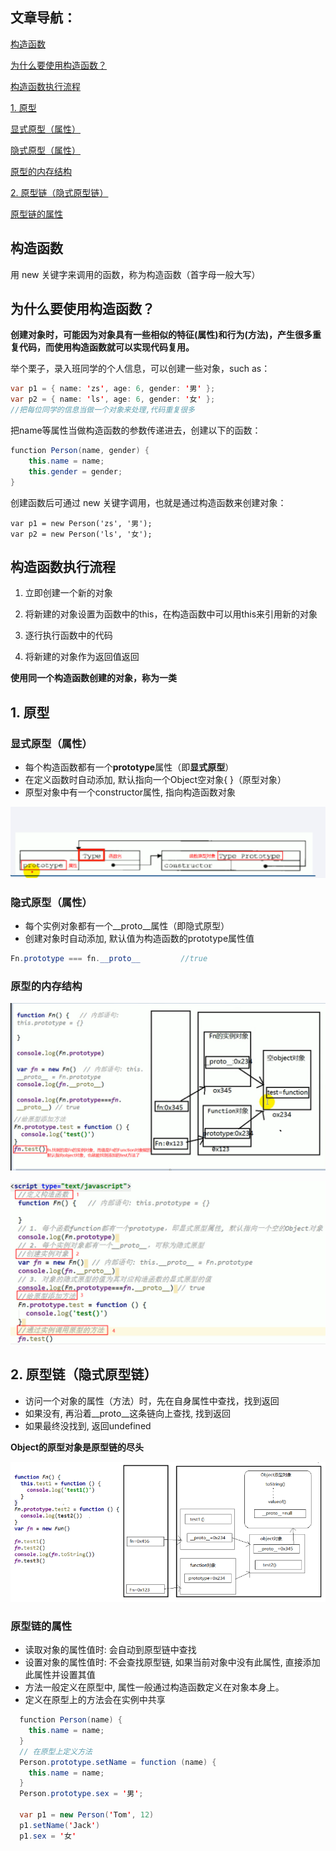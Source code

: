 ## 文章导航：
[构造函数](#构造函数)

[为什么要使用构造函数？](#为什么要使用构造函数)

[构造函数执行流程](#构造函数执行流程)

[1. 原型](#1-原型)

[显式原型（属性）](#显式原型属性)

[隐式原型（属性）](#隐式原型属性)

[原型的内存结构](#原型的内存结构)

[2. 原型链（隐式原型链）](#2-原型链隐式原型链)

[原型链的属性](#原型链的属性)

## 构造函数
用 new 关键字来调用的函数，称为构造函数（首字母一般大写）
## 为什么要使用构造函数？
**创建对象时，可能因为对象具有一些相似的特征(属性)和行为(方法)，产生很多重复代码，而使用构造函数就可以实现代码复用。**

举个栗子，录入班同学的个人信息，可以创建一些对象，such as：
```java
var p1 = { name: 'zs', age: 6, gender: '男' };
var p2 = { name: 'ls', age: 6, gender: '女' };
//把每位同学的信息当做一个对象来处理,代码重复很多
```
把name等属性当做构造函数的参数传递进去，创建以下的函数：
```java
function Person(name, gender) {
    this.name = name;
    this.gender = gender;
}
```
创建函数后可通过 new 关键字调用，也就是通过构造函数来创建对象：
```
var p1 = new Person('zs', '男');
var p2 = new Person('ls', '女');
```
## 构造函数执行流程

1. 立即创建一个新的对象

2. 将新建的对象设置为函数中的this，在构造函数中可以用this来引用新的对象

3. 逐行执行函数中的代码

4. 将新建的对象作为返回值返回

**使用同一个构造函数创建的对象，称为一类**
## 1. 原型
### 显式原型（属性）
* 每个构造函数都有一个**prototype**属性（即**显式原型**）
* 在定义函数时自动添加, 默认指向一个Object空对象{ }（原型对象）
* 原型对象中有一个constructor属性, 指向构造函数对象

![Alt](./pic/js插图/函数的prototype属性.png)

### 隐式原型（属性）

* 每个实例对象都有一个__proto__属性（即隐式原型）
* 创建对象时自动添加, 默认值为构造函数的prototype属性值
```java
Fn.prototype === fn.__proto__         //true
```
### 原型的内存结构

![Alt](./pic/js插图/原型的内存结构.png)

![Alt](./pic/js插图/显式、隐式原型代码实例.png)

## 2. 原型链（隐式原型链）
* 访问一个对象的属性（方法）时，先在自身属性中查找，找到返回
* 如果没有, 再沿着__proto__这条链向上查找, 找到返回
* 如果最终没找到, 返回undefined

**Object的原型对象是原型链的尽头**

![Alt](./pic/js插图/原型链.png)
### 原型链的属性

* 读取对象的属性值时: 会自动到原型链中查找
* 设置对象的属性值时: 不会查找原型链, 如果当前对象中没有此属性, 直接添加此属性并设置其值
* 方法一般定义在原型中, 属性一般通过构造函数定义在对象本身上。
* 定义在原型上的方法会在实例中共享
```java
  function Person(name) {
    this.name = name;
  }
  // 在原型上定义方法
  Person.prototype.setName = function (name) {
    this.name = name;
  }
  Person.prototype.sex = '男';

  var p1 = new Person('Tom', 12)
  p1.setName('Jack')
  p1.sex = '女'
```